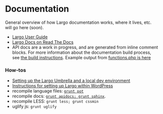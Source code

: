 # Documentation

General overview of how Largo documentation works, where it lives, etc. will go here (soon).

- [Largo User Guide](https://largo.inn.org/series/largo-user-guide/)
- [Largo Docs on Read The Docs](https://largo.readthedocs.org/index.html)
- API docs are a work in progress, and are generated from inline comment blocks. For more information about the documentation build process, see [the build instructions](https://github.com/INN/Largo/tree/master/docs#autogenerated-php-docblocks). Example output from [functions.php is here](https://largo.readthedocs.org/api/functions.html)

### How-tos

- [Setting up the Largo Umbrella and a local dev environment](/staffing/onboarding/largo-umbrella-setup.md)
- [Instructions for setting up Largo within WordPress](https://largo.readthedocs.org/users/download.html)
- recompile language files: [`grunt pot`](https://largo.readthedocs.org/developers/fordevelopers.html#technical-notes)
- recompile docs: [`grunt apidocs; grunt sphinx`](https://github.com/INN/Largo/tree/master/docs#autogenerated-php-docblocks).
- recompile LESS: `grunt less; grunt cssmin`
- uglify js: `grunt uglify`

